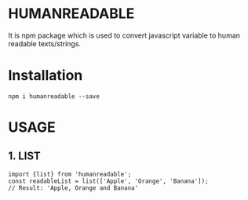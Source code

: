 # HUMANREADABLE

It is npm package which is used to convert javascript variable to human readable texts/strings.

# Installation

`npm i humanreadable --save`

# USAGE

## 1. LIST
```
import {list} from 'humanreadable';
const readableList = list(['Apple', 'Orange', 'Banana']);
// Result: 'Apple, Orange and Banana'
```
